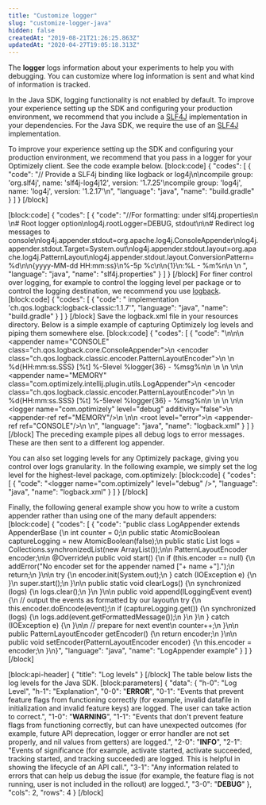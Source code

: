 ```yaml
---
title: "Customize logger"
slug: "customize-logger-java"
hidden: false
createdAt: "2019-08-21T21:26:25.863Z"
updatedAt: "2020-04-27T19:05:18.313Z"
---
```

The **logger** logs information about your experiments to help you with debugging. You can customize where log information is sent and what kind of information is tracked.

In the Java SDK, logging functionality is not enabled by default. To improve your experience setting up the SDK and configuring your production environment, we recommend that you include a [SLF4J](https://www.slf4j.org/) implementation in your dependencies. For the Java SDK, we require the use of an [SLF4J](http://www.slf4j.org) implementation.

To improve your experience setting up the SDK and configuring your production environment, we recommend that you pass in a logger for your Optimizely client. See the code example below. 
[block:code]
{
  "codes": [
    {
      "code": "// Provide a SLF4j binding like logback or log4j\n\ncompile group: 'org.slf4j', name: 'slf4j-log4j12', version: '1.7.25'\ncompile group: 'log4j', name: 'log4j', version: '1.2.17'\n",
      "language": "java",
      "name": "build.gradle"
    }
  ]
}
[/block]

[block:code]
{
  "codes": [
    {
      "code": "//For formatting: under slf4j.properties\n  \n# Root logger option\nlog4j.rootLogger=DEBUG, stdout\n\n# Redirect log messages to console\nlog4j.appender.stdout=org.apache.log4j.ConsoleAppender\nlog4j.appender.stdout.Target=System.out\nlog4j.appender.stdout.layout=org.apache.log4j.PatternLayout\nlog4j.appender.stdout.layout.ConversionPattern=%d\n\n{yyyy-MM-dd HH:mm:ss}\n%-5p %c\n\n{1}\n:%L - %m%n\n  \n  ",
      "language": "java",
      "name": "slf4j.properties"
    }
  ]
}
[/block]
For finer control over logging, for example to control the logging level per package or to control the logging destination, we recommend you use  [logback](http://logback.qos.ch/reasonsToSwitch.html).
[block:code]
{
  "codes": [
    {
      "code": "  implementation 'ch.qos.logback:logback-classic:1.1.7'",
      "language": "java",
      "name": "build.gradle"
    }
  ]
}
[/block]
Save the logback.xml file in your resources directory.  Below is a simple example of capturing Optimizely log levels and piping them somewhere else.
[block:code]
{
  "codes": [
    {
      "code": "<?xml version=\"1.0\" encoding=\"UTF-8\"?>\n<configuration>\n\n    <appender name=\"CONSOLE\" class=\"ch.qos.logback.core.ConsoleAppender\">\n        <encoder class=\"ch.qos.logback.classic.encoder.PatternLayoutEncoder\">\n            <pattern>\n                %d{HH:mm:ss.SSS} [%t] %-5level %logger{36} - %msg%n\n            </pattern>\n        </encoder>\n    </appender>\n\n    <appender name=\"MEMORY\" class=\"com.optimizely.intellij.plugin.utils.LogAppender\">\n        <encoder class=\"ch.qos.logback.classic.encoder.PatternLayoutEncoder\">\n            <pattern>\n                %d{HH:mm:ss.SSS} [%t] %-5level %logger{36} - %msg%n\n            </pattern>\n        </encoder>\n    </appender>\n\n    <logger name=\"com.optimizely\" level=\"debug\" additivity=\"false\">\n        <appender-ref ref=\"MEMORY\"/>\n    </logger>\n\n    <root level=\"error\">\n        <appender-ref ref=\"CONSOLE\"/>\n    </root>\n",
      "language": "java",
      "name": "logback.xml"
    }
  ]
}
[/block]
The preceding example pipes all debug logs to error messages.  These are then sent to a different log appender. 

You can also set logging levels for any Optimizely package, giving you control over logs granularity. In the following example, we simply set the log level for the highest-level package, com.optimizely:
[block:code]
{
  "codes": [
    {
      "code": "<logger name=\"com.optimizely\" level=\"debug\" />",
      "language": "java",
      "name": "logback.xml"
    }
  ]
}
[/block]


Finally, the following general example show you how to write a custom appender rather than using one of the many default appenders:
[block:code]
{
  "codes": [
    {
      "code": "public class LogAppender extends AppenderBase<ILoggingEvent> {\n    int counter = 0;\n    public static AtomicBoolean captureLogging = new AtomicBoolean(false);\n    public static List<String> logs = Collections.synchronizedList(new ArrayList<String>());\n\n    PatternLayoutEncoder encoder;\n\n    @Override\n    public void start() {\n        if (this.encoder == null) {\n            addError(\"No encoder set for the appender named [\"+ name +\"].\");\n            return;\n        }\n\n        try {\n            encoder.init(System.out);\n        } catch (IOException e) {\n        }\n        super.start();\n    }\n\n    public static void clearLogs() {\n        synchronized (logs) {\n            logs.clear();\n        }\n    }\n\n    public void append(ILoggingEvent event) {\n        // output the events as formatted by our layout\n        try {\n            this.encoder.doEncode(event);\n            if (captureLogging.get()) {\n                synchronized (logs) {\n                    logs.add(event.getFormattedMessage());\n                }\n            }\n        } catch (IOException e) {\n        }\n\n        // prepare for next event\n        counter++;\n    }\n\n    public PatternLayoutEncoder getEncoder() {\n        return encoder;\n    }\n\n    public void setEncoder(PatternLayoutEncoder encoder) {\n        this.encoder = encoder;\n    }\n}",
      "language": "java",
      "name": "LogAppender example"
    }
  ]
}
[/block]

[block:api-header]
{
  "title": "Log levels"
}
[/block]
The table below lists the log levels for the Java SDK.
[block:parameters]
{
  "data": {
    "h-0": "Log Level",
    "h-1": "Explanation",
    "0-0": "**ERROR**",
    "0-1": "Events that prevent feature flags from functioning correctly (for example, invalid datafile in initialization and invalid feature keys) are logged. The user can take action to correct.",
    "1-0": "**WARNING**",
    "1-1": "Events that don't prevent feature flags from functioning correctly, but can have unexpected outcomes (for example, future API deprecation, logger or error handler are not set properly, and nil values from getters) are logged.",
    "2-0": "**INFO**",
    "2-1": "Events of significance (for example, activate started, activate succeeded, tracking started, and tracking succeeded) are logged. This is helpful in showing the lifecycle of an API call.",
    "3-1": "Any information related to errors that can help us debug the issue (for example, the feature flag is not running, user is not included in the rollout) are logged.",
    "3-0": "**DEBUG**"
  },
  "cols": 2,
  "rows": 4
}
[/block]